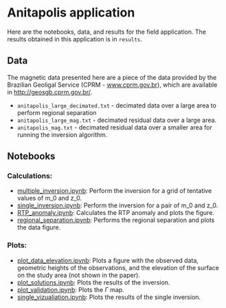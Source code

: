 # Anitapolis application

Here are the notebooks, data, and results for the field application.
The results obtained in this application is in `results`.

## Data

The magnetic data presented here are a piece of the data provided by the 
Brazilian Geoligal Service (CPRM - www.cprm.gov.br), which are available 
in http://geosgb.cprm.gov.br/.

* `anitapolis_large_decimated.txt` - decimated data over a large area to perform 
regional separation
* `anitapolis_large_mag.txt` - decimated residual data over a large area.
* `anitapolis_mag.txt` - decimated residual data over a smaller area
for running the inversion algorithm.


## Notebooks

### Calculations:

* [multiple_inversion.ipynb](http://nbviewer.jupyter.org/github/pinga-lab/magnetic-radial-inversion/blob/master/code/anitapolis/multiple_inversion.ipynb):
  Perform the inversion for a grid of tentative values of m_0 and z_0.
* [single_inversion.ipynb](http://nbviewer.jupyter.org/github/pinga-lab/magnetic-radial-inversion/blob/master/code/anitapolis/single_inversion.ipynb):
  Perform the inversion for a pair of m_0 and z_0.
* [RTP_anomaly.ipynb](http://nbviewer.jupyter.org/github/pinga-lab/magnetic-radial-inversion/blob/master/code/anitapolis/RTP_anomaly.ipynb):
  Calculates the RTP anomaly and plots the figure.
* [regional_separation.ipynb](http://nbviewer.jupyter.org/github/pinga-lab/magnetic-radial-inversion/blob/master/code/anitapolis/regional_separation.ipynb):
  Performs the regional separation and plots the data figure.

### Plots:

* [plot_data_elevation.ipynb](http://nbviewer.jupyter.org/github/pinga-lab/magnetic-radial-inversion/blob/master/code/anitapolis/plot_data_elevation.ipynb):
  Plots a figure with the observed data, geometric heights of the observations, 
and the elevation of the surface on the study area (not shown in the paper).
* [plot_solutions.ipynb](http://nbviewer.jupyter.org/github/pinga-lab/magnetic-radial-inversion/blob/master/code/anitapolis/plot_solutions.ipynb):
  Plots the results of the inversion.
* [plot_validation.ipynb](http://nbviewer.jupyter.org/github/pinga-lab/magnetic-radial-inversion/blob/master/code/anitapolis/plot_validation.ipynb):
  Plots the $\Gamma$ map.
* [single_vizualiation.ipynb](http://nbviewer.jupyter.org/github/pinga-lab/magnetic-radial-inversion/blob/master/code/anitapolis/single_vizualiation.ipynb):
  Plots the results of the single inversion.

